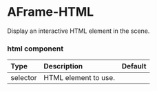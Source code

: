 # AFrame-HTML

<!--DOCS-->
Display an interactive HTML element in the scene.
### html component

| Type     | Description          | Default |
| :------- | :------------------- | :------ |
| selector | HTML element to use. |         |

<!--DOCS_END-->
